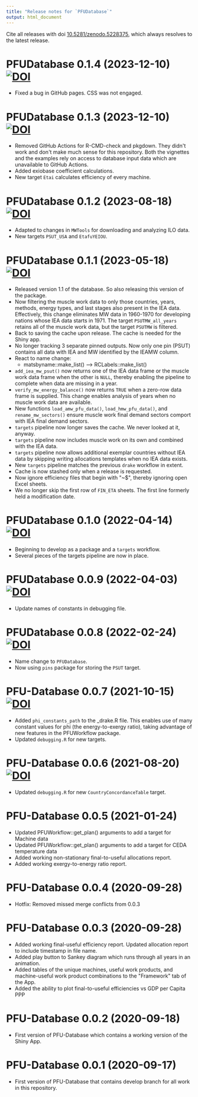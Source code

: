 ```yaml
---
title: "Release notes for `PFUDatabase`"
output: html_document
---
```


Cite all releases with doi [10.5281/zenodo.5228375](https://doi.org/10.5281/zenodo.5228375), 
which always resolves to the latest release.


# PFUDatabase 0.1.4 (2023-12-10) [![DOI](https://zenodo.org/badge/DOI/10.5281/zenodo.10345511.svg)](https://doi.org/10.5281/zenodo.10345511)

* Fixed a bug in GitHub pages. 
  CSS was not engaged.


# PFUDatabase 0.1.3 (2023-12-10) [![DOI](https://zenodo.org/badge/DOI/10.5281/zenodo.10343587.svg)](https://doi.org/10.5281/zenodo.10343587)

* Removed GitHub Actions for R-CMD-check and pkgdown.
  They didn't work and don't make much sense
  for this repository. 
  Both the vignettes and the examples rely
  on access to database input data which are 
  unavailable to GitHub Actions.
* Added exiobase coefficient calculations.
* New target `Etai` calculates efficiency 
  of every machine.


# PFUDatabase 0.1.2 (2023-08-18) [![DOI](https://zenodo.org/badge/DOI/10.5281/zenodo.8264516.svg)](https://doi.org/10.5281/zenodo.8264516)

* Adapted to changes in `MWTools` for downloading and
  analyzing ILO data.
* New targets `PSUT_USA` and `EtafuYEIOU`.


# PFUDatabase 0.1.1 (2023-05-18) [![DOI](https://zenodo.org/badge/DOI/10.5281/zenodo.7949498.svg)](https://doi.org/10.5281/zenodo.7949498)

* Released version 1.1 of the database.
  So also releasing this version of the package.
* Now filtering the muscle work data to only those
  countries, years, methods, energy types, and last stages
  also present in the IEA data.
  Effectively, this change eliminates MW data 
  in 1960-1970 for developing nations whose IEA data starts in 1971.
  The target `PSUTMW_all_years` retains all of the muscle work data, but
  the target `PSUTMW` is filtered.
* Back to saving the cache upon release.
  The cache is needed for the Shiny app.
* No longer tracking 3 separate pinned outputs.
  Now only one pin (PSUT) contains all data
  with IEA and MW
  identified by the IEAMW column.
* React to name change: 
    - matsbyname::make_list() --> RCLabels::make_list()
* `add_iea_mw_psut()` now returns one of 
  the IEA data frame or the muscle work data frame
  when the other is `NULL`, thereby enabling
  the pipeline to complete when 
  data are missing in a year.
* `verify_mw_energy_balance()` now returns `TRUE` when a 
  zero-row data frame is supplied. 
  This change enables analysis of years when 
  no muscle work data are available.
* New functions `load_amw_pfu_data()`, `load_hmw_pfu_data()`, 
  and `rename_mw_sectors()` ensure
  muscle work final demand sectors comport with
  IEA final demand sectors.
* `targets` pipeline now longer saves the cache.
  We never looked at it, anyway.
* `targets` pipeline now includes muscle work
  on its own and combined with the IEA data.
* `targets` pipeline now allows additional exemplar countries 
  without IEA data by skipping writing allocations templates
  when no IEA data exists.
* New `targets` pipeline matches the previous `drake` workflow
  in extent.
* Cache is now stashed only when a release is requested.
* Now ignore efficiency files that begin with "~$",
  thereby ignoring open Excel sheets.
* We no longer skip the first row of `FIN_ETA` sheets.
  The first line formerly held a modification date.


# PFUDatabase 0.1.0 (2022-04-14) [![DOI](https://zenodo.org/badge/DOI/10.5281/zenodo.6462165.svg)](https://doi.org/10.5281/zenodo.6462165)

* Beginning to develop as a package and a `targets` workflow.
* Several pieces of the targets pipeline are now in place.


# PFUDatabase 0.0.9 (2022-04-03) [![DOI](https://zenodo.org/badge/DOI/10.5281/zenodo.6409576.svg)](https://doi.org/10.5281/zenodo.6409576)

* Update names of constants in debugging file.


# PFUDatabase 0.0.8 (2022-02-24) [![DOI](https://zenodo.org/badge/DOI/10.5281/zenodo.6264718.svg)](https://doi.org/10.5281/zenodo.6264718)

* Name change to `PFUDatabase`.
* Now using `pins` package for storing the `PSUT` target.


# PFU-Database 0.0.7 (2021-10-15) [![DOI](https://zenodo.org/badge/DOI/10.5281/zenodo.5572434.svg)](https://doi.org/10.5281/zenodo.5572434)

* Added `phi_constants_path` to the _drake.R file.
  This enables use of many constant values for phi (the energy-to-exergy ratio), 
  taking advantage of new features in the PFUWorkflow package.
* Updated `debugging.R` for new targets.


# PFU-Database 0.0.6 (2021-08-20) [![DOI](https://zenodo.org/badge/239981862.svg)](https://zenodo.org/badge/latestdoi/239981862)

* Updated `debugging.R` for new `CountryConcordanceTable` target. 


# PFU-Database 0.0.5 (2021-01-24)

* Updated PFUWorkflow::get_plan() arguments to add a target for Machine data
* Updated PFUWorkflow::get_plan() arguments to add a target for CEDA temperature data
* Added working non-stationary final-to-useful allocations report.
* Added working exergy-to-energy ratio report.


# PFU-Database 0.0.4 (2020-09-28)

* Hotfix: Removed missed merge conflicts from 0.0.3


# PFU-Database 0.0.3 (2020-09-28)

* Added working final-useful efficiency report. Updated allocation report to include timestamp in file name.
* Added play button to Sankey diagram which runs through all years in an animation.
* Added tables of the unique machines, useful work products, and machine-useful work product combinations 
  to the "Framework" tab of the App.
* Added the ability to plot final-to-useful efficiencies vs GDP per Capita PPP


# PFU-Database 0.0.2 (2020-09-18)

* First version of PFU-Database which contains a working version of the Shiny App.


# PFU-Database 0.0.1 (2020-09-17)

* First version of PFU-Database that contains develop branch for all work in this repository.

